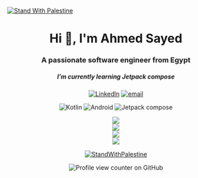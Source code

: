 [![Stand With Palestine](https://raw.githubusercontent.com/TheBSD/StandWithPalestine/main/banner-no-action.svg)](https://thebsd.github.io/StandWithPalestine)

<h1 align="center">Hi 👋, I'm Ahmed Sayed</h1>
<h3 align="center">A passionate software engineer from Egypt</h3>
<h5 align="center"> I’m currently learning Jetpack compose</h3>


<div align="center">

  
[![LinkedIn](https://img.shields.io/badge/LinkedIn-%230077B5.svg?logo=linkedin&logoColor=white)](https://www.linkedin.com/in/ahmedsayed95/) 
[![email](https://img.shields.io/badge/Email-D14836?logo=gmail&logoColor=white)](mailto:ahmedsayed0895@gmail.com) 
  
![Kotlin](https://img.shields.io/badge/Kotlin-0095D5?&style=for-the-badge&logo=kotlin&logoColor=white)
![Android](https://img.shields.io/badge/Android-3DDC84?style=for-the-badge&logo=android&logoColor=white)
![Jetpack compose](https://img.shields.io/badge/Jetpack%20Compose-4285F4?style=for-the-badge&logo=Jetpack%20Compose&logoColor=white)






</div>

<div align="center">
  
![](https://github-readme-stats.vercel.app/api/top-langs/?username=Ahmedsayed0895&theme=date_night&hide_border=false&include_all_commits=true&count_private=true&layout=compact)<br/>
![](https://github-readme-stats.vercel.app/api?username=Ahmedsayed0895&theme=date_night&hide_border=false&include_all_commits=true&count_private=true)<br/>
![](https://nirzak-streak-stats.vercel.app/?user=Ahmedsayed0895&theme=date_night&hide_border=false)<br/>
![](https://github-contributor-stats.vercel.app/api?username=Ahmedsayed0895&theme=date_night&hide&combine_all_yearly_contributions=true)

[![StandWithPalestine](https://raw.githubusercontent.com/TheBSD/StandWithPalestine/main/badges/StandWithPalestine.svg)](https://github.com/TheBSD/StandWithPalestine/blob/main/docs/README.md)

![Profile view counter on GitHub](https://komarev.com/ghpvc/?username=Ahmedsayed0895)


</div>


